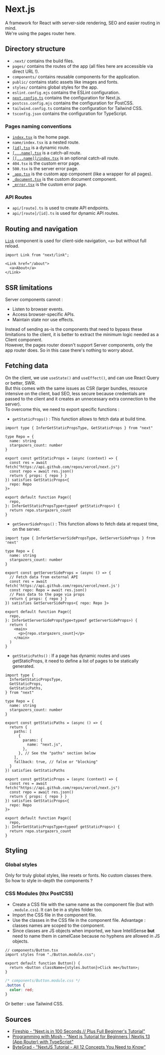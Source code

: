 # Next.js
A framework for React with server-side rendering, SEO and easier routing in mind.  
We're using the pages router here.

## Directory structure
- `.next/` contains the build files.
- `pages/` contains the routes of the app (all files here are accessible via direct URL !).
- `components/` contains reusable components for the application.
- `public/` contains static assets like images and fonts.
- `styles/` contains global styles for the app.
- `eslint.config.mjs` contains the ESLint configuration.
- [`next.config.ts`](https://nextjs.org/docs/app/api-reference/config/next-config-js) contains the configuration for Next.js.
- `postcss.config.mjs` contains the configuration for PostCSS.
- `tailwind.config.ts` contains the configuration for Tailwind CSS.
- `tsconfig.json` contains the configuration for TypeScript.

### Pages naming conventions
- [`index.tsx`](https://nextjs.org/docs/pages/building-your-application/routing/pages-and-layouts#index-routes) is the home page.
- `name/index.tsx` is a nested route.
- [`[id].tsx`](https://nextjs.org/docs/pages/building-your-application/routing/dynamic-routes) is a dynamic route.
- [`[...name].tsx`](https://nextjs.org/docs/pages/building-your-application/routing/dynamic-routes#catch-all-segments) is a catch-all route.
- [`[[...name]]/index.tsx`](https://nextjs.org/docs/pages/building-your-application/routing/dynamic-routes#optional-catch-all-segments) is an optional catch-all route.
- `404.tsx` is the custom error page.
- `500.tsx` is the server error page.
- [`_app.tsx`](https://nextjs.org/docs/pages/building-your-application/routing/custom-app) is the custom app component (like a wrapper for all pages).
- [`_document.tsx`](https://nextjs.org/docs/pages/building-your-application/routing/custom-document) is the custom document component.
- [`_error.tsx`](https://nextjs.org/docs/pages/building-your-application/routing/custom-error#more-advanced-error-page-customizing) is the custom error page.

### API Routes
- `api/[route].ts` is used to create API endpoints.
- `api/[route]/[id].ts` is used for dynamic API routes.

## Routing and navigation
[`Link`](https://nextjs.org/docs/api-reference/next/link) component is used for client-side navigation, `<a>` but without full reload.
```tsx
import Link from "next/link";

<Link href="/about">
  <a>About</a>
</Link>
```

## SSR limitations
Server components cannot :
- Listen to browser events.
- Access browser-specific APIs.
- Maintain state nor use effects.  
  
Instead of sending as-is the components that need to bypass these limitations to the client, it is better to extract the minimum logic needed as a Client component.  
However, the pages router doesn't support Server components, only the app router does. So in this case there's nothing to worry about.

## Fetching data
On the client, we use `useState()` and `useEffect()`, and can use React Query or better, SWR.  
But this comes with the same issues as CSR (larger bundles, resource intensive on the client, bad SEO, less secure because credentials are passed to the client and it creates an unnecessary extra connection to the server).  
To overcome this, we need to export specific functions :
- `getStaticProps()` : This function allows to fetch data at build time.
```tsx
import type { InferGetStaticPropsType, GetStaticProps } from "next"

type Repo = {
  name: string
  stargazers_count: number
}

export const getStaticProps = (async (context) => {
  const res = await fetch("https://api.github.com/repos/vercel/next.js")
  const repo = await res.json()
  return { props: { repo } }
}) satisfies GetStaticProps<{
  repo: Repo
}>

export default function Page({
  repo,
}: InferGetStaticPropsType<typeof getStaticProps>) {
  return repo.stargazers_count
}
```
- `getSeverSideProps()` : This function allows to fetch data at request time, on the server.
```tsx
import type { InferGetServerSidePropsType, GetServerSideProps } from 'next'

type Repo = {
  name: string
  stargazers_count: number
}

export const getServerSideProps = (async () => {
  // Fetch data from external API
  const res = await fetch('https://api.github.com/repos/vercel/next.js')
  const repo: Repo = await res.json()
  // Pass data to the page via props
  return { props: { repo } }
}) satisfies GetServerSideProps<{ repo: Repo }>

export default function Page({
  repo,
}: InferGetServerSidePropsType<typeof getServerSideProps>) {
  return (
    <main>
      <p>{repo.stargazers_count}</p>
    </main>
  )
}
```
- `getStaticPaths()` : If a page has dynamic routes and uses getStaticProps, it need to define a list of pages to be statically generated.
```tsx
import type {
  InferGetStaticPropsType,
  GetStaticProps,
  GetStaticPaths,
} from "next"

type Repo = {
  name: string
  stargazers_count: number
}

export const getStaticPaths = (async () => {
  return {
    paths: [
      {
        params: {
          name: "next.js",
        },
      }, // See the "paths" section below
    ],
    fallback: true, // false or "blocking"
  }
}) satisfies GetStaticPaths

export const getStaticProps = (async (context) => {
  const res = await fetch("https://api.github.com/repos/vercel/next.js")
  const repo = await res.json()
  return { props: { repo } }
}) satisfies GetStaticProps<{
  repo: Repo
}>

export default function Page({
  repo,
}: InferGetStaticPropsType<typeof getStaticProps>) {
  return repo.stargazers_count
}
```

## Styling
### Global styles
Only for truly global styles, like resets or fonts. No custom classes there.  
So how to style in-depth the components ?

### CSS Modules (thx PostCSS)
- Create a CSS file with the same name as the component file (but with `.module.css`). It can be in a styles folder too.
- Import the CSS file in the component file.
- Use the classes in the CSS file in the component file. Advantage : classes names are scoped to the component.
- Since classes are JS objects when imported, we have IntelliSense **but** need to name them in camelCase because no hyphens are allowed in JS objects.
```tsx
// components/Button.tsx
import styles from "./Button.module.css";

export default function Button() {
  return <button className={styles.button}>Click me</button>;
}
```
```css
/* components/Button.module.css */
.button {
  color: red;
}
```
Or better : use Tailwind CSS.

## Sources
- [Fireship - "Next.js in 100 Seconds // Plus Full Beginner's Tutorial"](https://www.youtube.com/watch?v=Sklc_fQBmcs)
- [Programming with Mosh - "Next js Tutorial for Beginners | Nextjs 13 (App Router) with TypeScript"](https://www.youtube.com/watch?v=ZVnjOPwW4ZA)
- [ByteGrad - "NextJS Tutorial - All 12 Concepts You Need to Know"](https://www.youtube.com/watch?v=vwSlYG7hFk0)
